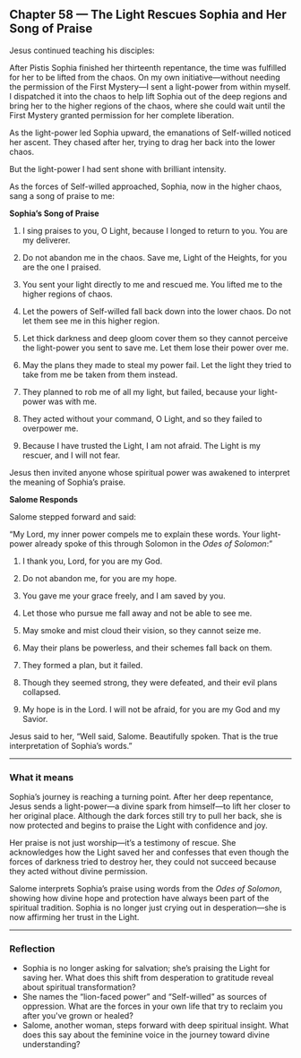## Chapter 58 — The Light Rescues Sophia and Her Song of Praise

Jesus continued teaching his disciples:

After Pistis Sophia finished her thirteenth repentance, the time was fulfilled for her to be lifted from the chaos. On my own initiative—without needing the permission of the First Mystery—I sent a light-power from within myself. I dispatched it into the chaos to help lift Sophia out of the deep regions and bring her to the higher regions of the chaos, where she could wait until the First Mystery granted permission for her complete liberation.

As the light-power led Sophia upward, the emanations of Self-willed noticed her ascent. They chased after her, trying to drag her back into the lower chaos.

But the light-power I had sent shone with brilliant intensity.

As the forces of Self-willed approached, Sophia, now in the higher chaos, sang a song of praise to me:

**Sophia’s Song of Praise**

1. I sing praises to you, O Light, because I longed to return to you. You are my deliverer.

2. Do not abandon me in the chaos. Save me, Light of the Heights, for you are the one I praised.

3. You sent your light directly to me and rescued me. You lifted me to the higher regions of chaos.

4. Let the powers of Self-willed fall back down into the lower chaos. Do not let them see me in this higher region.

5. Let thick darkness and deep gloom cover them so they cannot perceive the light-power you sent to save me. Let them lose their power over me.

6. May the plans they made to steal my power fail. Let the light they tried to take from me be taken from them instead.

7. They planned to rob me of all my light, but failed, because your light-power was with me.

8. They acted without your command, O Light, and so they failed to overpower me.

9. Because I have trusted the Light, I am not afraid. The Light is my rescuer, and I will not fear.

Jesus then invited anyone whose spiritual power was awakened to interpret the meaning of Sophia’s praise.

**Salome Responds**

Salome stepped forward and said:

“My Lord, my inner power compels me to explain these words. Your light-power already spoke of this through Solomon in the *Odes of Solomon*:”

1. I thank you, Lord, for you are my God.

2. Do not abandon me, for you are my hope.

3. You gave me your grace freely, and I am saved by you.

4. Let those who pursue me fall away and not be able to see me.

5. May smoke and mist cloud their vision, so they cannot seize me.

6. May their plans be powerless, and their schemes fall back on them.

7. They formed a plan, but it failed.

8. Though they seemed strong, they were defeated, and their evil plans collapsed.

9. My hope is in the Lord. I will not be afraid, for you are my God and my Savior.

Jesus said to her, “Well said, Salome. Beautifully spoken. That is the true interpretation of Sophia’s words.”

---

### What it means

Sophia’s journey is reaching a turning point. After her deep repentance, Jesus sends a light-power—a divine spark from himself—to lift her closer to her original place. Although the dark forces still try to pull her back, she is now protected and begins to praise the Light with confidence and joy.

Her praise is not just worship—it’s a testimony of rescue. She acknowledges how the Light saved her and confesses that even though the forces of darkness tried to destroy her, they could not succeed because they acted without divine permission.

Salome interprets Sophia’s praise using words from the *Odes of Solomon*, showing how divine hope and protection have always been part of the spiritual tradition. Sophia is no longer just crying out in desperation—she is now affirming her trust in the Light.

---

### Reflection

* Sophia is no longer asking for salvation; she’s praising the Light for saving her. What does this shift from desperation to gratitude reveal about spiritual transformation?
* She names the “lion-faced power” and “Self-willed” as sources of oppression. What are the forces in your own life that try to reclaim you after you've grown or healed?
* Salome, another woman, steps forward with deep spiritual insight. What does this say about the feminine voice in the journey toward divine understanding?

